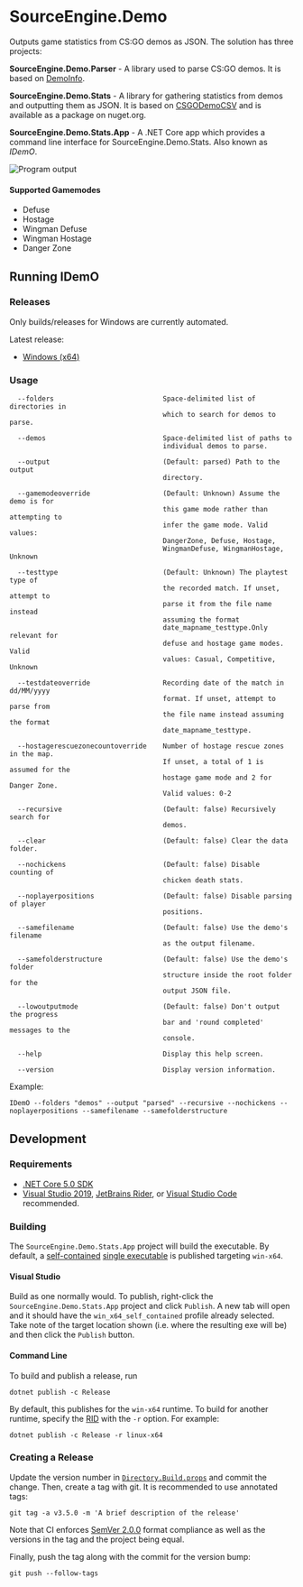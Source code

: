 # SourceEngine.Demo

Outputs game statistics from CS:GO demos as JSON. The solution has three projects:

**SourceEngine.Demo.Parser** - A library used to parse CS:GO demos. It is based on [DemoInfo][9].

**SourceEngine.Demo.Stats** - A library for gathering statistics from demos and outputting them as JSON. It is based on [CSGODemoCSV][12] and is available as a package on nuget.org.

**SourceEngine.Demo.Stats.App** - A .NET Core app which provides a command line interface for SourceEngine.Demo.Stats. Also known as _IDemO_.

![Program output](https://i.imgur.com/RALmTAR.png)

#### Supported Gamemodes

- Defuse
- Hostage
- Wingman Defuse
- Wingman Hostage
- Danger Zone

## Running IDemO

### Releases

Only builds/releases for Windows are currently automated.

Latest release:

* [Windows (x64)][1]

### Usage

```
  --folders                           Space-delimited list of directories in
                                      which to search for demos to parse.

  --demos                             Space-delimited list of paths to
                                      individual demos to parse.

  --output                            (Default: parsed) Path to the output
                                      directory.

  --gamemodeoverride                  (Default: Unknown) Assume the demo is for
                                      this game mode rather than attempting to
                                      infer the game mode. Valid values:
                                      DangerZone, Defuse, Hostage,
                                      WingmanDefuse, WingmanHostage, Unknown

  --testtype                          (Default: Unknown) The playtest type of
                                      the recorded match. If unset, attempt to
                                      parse it from the file name instead
                                      assuming the format
                                      date_mapname_testtype.Only relevant for
                                      defuse and hostage game modes. Valid
                                      values: Casual, Competitive, Unknown

  --testdateoverride                  Recording date of the match in dd/MM/yyyy
                                      format. If unset, attempt to parse from
                                      the file name instead assuming the format
                                      date_mapname_testtype.

  --hostagerescuezonecountoverride    Number of hostage rescue zones in the map.
                                      If unset, a total of 1 is assumed for the
                                      hostage game mode and 2 for Danger Zone.
                                      Valid values: 0-2

  --recursive                         (Default: false) Recursively search for
                                      demos.

  --clear                             (Default: false) Clear the data folder.

  --nochickens                        (Default: false) Disable counting of
                                      chicken death stats.

  --noplayerpositions                 (Default: false) Disable parsing of player
                                      positions.

  --samefilename                      (Default: false) Use the demo's filename
                                      as the output filename.

  --samefolderstructure               (Default: false) Use the demo's folder
                                      structure inside the root folder for the
                                      output JSON file.

  --lowoutputmode                     (Default: false) Don't output the progress
                                      bar and 'round completed' messages to the
                                      console.

  --help                              Display this help screen.

  --version                           Display version information.
```

Example:

```
IDemO --folders "demos" --output "parsed" --recursive --nochickens --noplayerpositions --samefilename --samefolderstructure
```

## Development

### Requirements

* [.NET Core 5.0 SDK][2]
* [Visual Studio 2019][3], [JetBrains Rider][4], or [Visual Studio Code][5] recommended.

### Building

The `SourceEngine.Demo.Stats.App` project will build the executable. By default, a [self-contained][6] [single executable][7] is published targeting `win-x64`.

#### Visual Studio

Build as one normally would. To publish, right-click the `SourceEngine.Demo.Stats.App` project and click `Publish`. A new tab will open and it should have the `win_x64_self_contained` profile already selected. Take note of the target location shown (i.e. where the resulting exe will be) and then click the `Publish` button.

#### Command Line

To build and publish a release, run

```
dotnet publish -c Release
```

By default, this publishes for the `win-x64` runtime. To build for another runtime, specify the [RID][8] with the `-r` option. For example:

```
dotnet publish -c Release -r linux-x64
```

### Creating a Release

Update the version number in [`Directory.Build.props`][10] and commit the change. Then, create a tag with git. It is recommended to use annotated tags:

```
git tag -a v3.5.0 -m 'A brief description of the release'
```

Note that CI enforces [SemVer 2.0.0][11] format compliance as well as the versions in the tag and the project being equal.

Finally, push the tag along with the commit for the version bump:

```
git push --follow-tags
```

[1]: https://github.com/source-engine-discord/SourceEngine.Demo/releases/latest/download/IDemO_win-x64.zip
[2]: https://dotnet.microsoft.com/download/dotnet/5.0
[3]: https://visualstudio.microsoft.com/
[4]: https://www.jetbrains.com/rider/
[5]: https://code.visualstudio.com/
[6]: https://docs.microsoft.com/en-us/dotnet/core/deploying/index#self-contained-deployments-scd
[7]: https://docs.microsoft.com/en-us/dotnet/core/whats-new/dotnet-core-3-0#single-file-executables
[8]: https://docs.microsoft.com/en-us/dotnet/core/rid-catalog
[9]: https://github.com/StatsHelix/demoinfo/
[10]: Directory.Build.props
[11]: https://semver.org/spec/v2.0.0.html
[12]: https://github.com/Terri00/CSGODemoCSV
